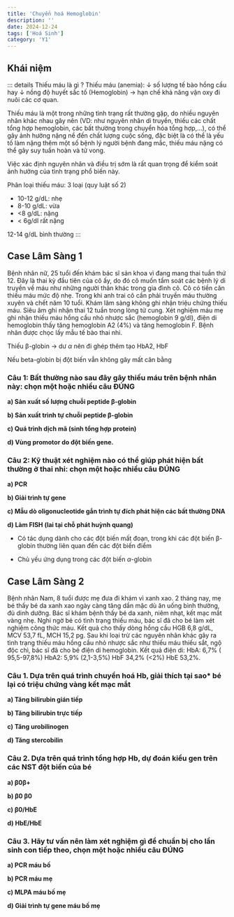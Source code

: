 ```yaml
---
title: 'Chuyển hoá Hemoglobin'
description: ''
date: 2024-12-24
tags: ['Hoá Sinh']
category: 'Y1'
---
```


## Khái niệm

::: details Thiếu máu là gì ?
Thiếu máu (anemia): $\downarrow$ số lượng tế bào hồng cầu hay $\downarrow$ nồng độ huyết sắc tố (Hemoglobin) → hạn chế khả năng vận oxy đi nuôi các cơ quan.

Thiếu máu là một trong những tình trạng rất thường gặp, do nhiều nguyên nhân khác nhau gây nên (VD: như
nguyên nhân di truyền, thiếu các chất tổng hợp hemoglobin, các bất thường trong chuyển hóa tổng hợp,...), có thể
gây ảnh hưởng nặng nề đến chất lượng cuộc sống, đặc biệt là có thể là yếu tố làm nặng thêm một số bệnh lý người
bệnh đang mắc, thiếu máu nặng có thể gây suy tuần hoàn và tử vong.

Việc xác định nguyên nhân và điều trị sớm là rất quan trọng để kiểm soát ảnh hưởng của tình trạng phổ biến này.

Phân loại thiếu máu: 3 loại (quy luật số 2)

* 10-12 g/dL: nhẹ
* 8-10 g/dL: vừa
* <8 g/dL: nặng
* < 6g/dl rất nặng

12-14 g/dL bình thường
:::

## Case Lâm Sàng 1

Bệnh nhân nữ, 25 tuổi đến khám bác sĩ sản khoa vì đang mang thai tuần thứ 12. Đây là thai kỳ đầu tiên của cô ấy, do đó cô muốn tầm soát các bệnh lý di truyền về máu như những người thân khác trong gia đình cô. Cô có tiền căn thiếu máu mức độ nhẹ. Trong khi anh trai cô cần phải truyền máu thường xuyên và chết năm 10 tuổi. Khám lâm sàng không ghi nhận triệu chứng thiếu máu. Siêu âm ghi nhận thai 12 tuần trong lòng tử cung. Xét nghiệm máu mẹ ghi nhận thiếu máu hồng cầu nhỏ nhược sắc (hemoglobin 9 g/dl), điện di hemoglobin thấy tăng hemoglobin A2 (4%) và tăng hemoglobin F. Bệnh nhân được chọc lấy mẫu tế bào thai nhi.

Thiếu β-globin $\to$ dư $\alpha$ nên đi ghép thêm tạo HbA2, HbF

Nếu beta-globin bị đột biến vẫn không gây mất cân bằng

### Câu 1: Bất thường nào sau đây gây thiếu máu trên bệnh nhân này: chọn một hoặc nhiều câu ĐÚNG

<b class="hightlight--1">a) Sản xuất số lượng chuỗi peptide β-globin</b>

<b class="hightlight--2">b) Sản xuất trình tự chuỗi peptide β-globin</b>

<b class="hightlight--3">c) Quá trình dịch mã (sinh tổng hợp protein)</b>

<b class="hightlight--4">d) Vùng promotor do đột biến gene.</b>

### Câu 2: Kỹ thuật xét nghiệm nào có thể giúp phát hiện bất thường ở thai nhi: chọn một hoặc nhiều câu ĐÚNG

<b class="hightlight--5">a) PCR</b>

<b class="hightlight--4">b) Giải trình tự gene</b>

<b class="hightlight--3">c) Mẫu dò oligonucleotide gắn trình tự đích phát hiện các bất thường DNA</b>

<b class="hightlight--1">d) Làm FISH (lai tại chỗ phát huỳnh quang)</b>

- Có tác dụng dành cho các đột biến mất đoạn, trong khi các đột biến β-globin thường liên quan đến các đột biến điểm

- Chủ yếu ứng dụng trong các đột biến $\alpha$-globin

## Case Lâm Sàng 2

Bệnh nhân Nam, 8 tuổi được mẹ đưa đi khám vì xanh xao. 2 tháng nay, mẹ bé thấy bé da xanh xao ngày càng tăng dần mặc dù ăn uống bình thường, đủ dinh dưỡng. Bác sĩ khám bệnh thấy bé da xanh, niêm nhạt, kết mạc mắt vàng nhẹ. Nghi ngờ bé có tình trạng thiếu máu, bác sĩ đã cho bé làm xét nghiệm công thức máu. Kết quả cho thấy dòng hồng cầu HGB 6,8 g/dL, MCV 53,7 fL, MCH 15,2 pg. Sau khi loại trừ các nguyên nhân khác gây ra tình trạng thiếu máu hồng cầu nhỏ nhược sắc như thiếu máu thiếu sắt, ngộ độc chì, bác sĩ đã cho bé điện di hemoglobin. Kết quả điện di: HbA: 6,7% ( 95,5-97,8%) HbA2: 5,9% (2,1-3,5%) HbF 34,2% (<2%) HbE 53,2%.

### Câu 1. Dựa trên quá trình chuyển hoá Hb, giải thích tại sao* bé lại có triệu chứng vàng kết mạc mắt

<b class="hightlight--1">a) Tăng bilirubin gián tiếp</b>

<b class="hightlight--2">b) Tăng bilirubin trực tiếp</b>

<b class="hightlight--3">c) Tăng urobilinogen</b>

<b class="hightlight--4">d) Tăng stercobilin</b>

### Câu 2. Dựa trên quá trình tổng hợp Hb, dự đoán kiểu gen trên các NST đột biến của bé

<b class="hightlight--4">a) β0β+</b>

<b class="hightlight--5">b) β0 β0</b>

<b class="hightlight--3">c) β0/HbE</b>

<b class="hightlight--1">d) HbE/HbE</b>

### Câu 3. Hãy tư vấn nên làm xét nghiệm gì để chuẩn bị cho lần sinh con tiếp theo, chọn một hoặc nhiều câu ĐÚNG

<b class="hightlight--3">a) PCR máu bố</b>

<b class="hightlight--4">b) PCR máu mẹ</b>

<b class="hightlight--5">c) MLPA máu bố mẹ</b>

<b class="hightlight--2">d) Giải trình tự gene máu bố mẹ</b>
